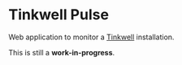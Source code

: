 # Tinkwell Pulse

Web application to monitor a [Tinkwell](https://github.com/arepetti/Tinkwell) installation.

This is still a **work-in-progress**.
